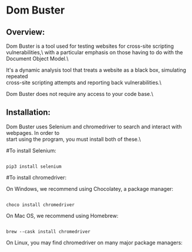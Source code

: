 # Dom Buster

## Overview:

Dom Buster is a tool used for testing websites for cross-site scripting vulnerabilities,\ 
with a particular emphasis on those having to do with the Document Object Model.\

It's a dynamic analysis tool that treats a website as a black box, simulating repeated\
cross-site scripting attempts and reporting back vulnerabilities.\

Dom Buster does not require any access to your code base.\

## Installation:

Dom Buster uses Selenium and chromedriver to search and interact with webpages. In order to\
start using the program, you must install both of these.\

#To install Selenium:

```

pip3 install selenium

```

#To install chromedriver:

On Windows, we recommend using Chocolatey, a package manager:

```

choco install chromedriver

```


On Mac OS, we recommend using Homebrew:

```

brew --cask install chromedriver

```

On Linux, you may find chromedriver on many major package managers:



